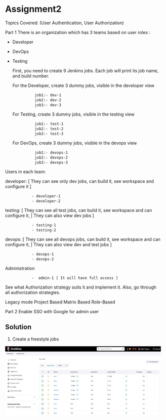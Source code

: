 # Assignment2

Topics Covered:  (User Authentication, User Authorization)

Part 1
There is an organization which has 3 teams based on user roles : 
- Developer
- DevOps
- Testing

  First, you need to create 9 Jenkins jobs. Each job will print its job name, and build number.

    For the Developer, create 3 dummy jobs, visible in the developer view

                job1:- dev-1
                job2:- dev-2
                job3:- dev-3
    For Testing, create 3 dummy jobs, visible in the testing view
  
                job1:- test-1
                job2:- test-2
                job3:- test-3
    For DevOps, create 3 dummy jobs, visible in the devops view
  
                job1:- devops-1
                job2:- devops-2
                job3:- devops-3

Users in each team: 

  developer: [ They can see only dev jobs, can build it, see workspace and configure it ]
               
                - developer-1 
                - developer-2 
  testing: [ They can see all test jobs, can build it, see workspace and can configure it, | They can also view dev jobs ]
                
                - testing-1 
                - testing-2 
  devops:  [ They can see all devops jobs, can build it, see workspace and can configure it, | They can also view dev and test jobs  ]
               
                - devops-1 
                - devops-2
  Administration
                
                -  admin-1 [ It will have full access ]        

See what Authorization strategy suits it and implement it.
Also, go through all authorization strategies.

Legacy mode
Project Based
Matrix Based
Role-Based

Part 2
Enable SSO with Google for admin user


## Solution

1. Create  a freestyle jobs

![App Screenshot](https://github.com/rohitchopra-git/assignment2/blob/662f41a2fa4cf37602a4f3543469a89b90c89195/assignment_jenkins_2/alljob.JPG)
